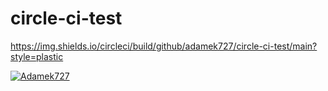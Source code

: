 # circle-ci-test


https://img.shields.io/circleci/build/github/adamek727/circle-ci-test/main?style=plastic

[![Adamek727](https://circleci.com/gh/adamek727/circle-ci-test.svg?style=svg)](https://app.circleci.com/pipelines/github/adamek727/circle-ci-test)
